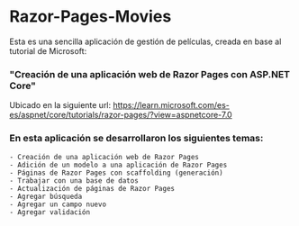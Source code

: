 # Razor-Pages-Movies

Esta es una sencilla aplicación de gestión de películas, creada en base al tutorial de Microsoft: 
### "Creación de una aplicación web de Razor Pages con ASP.NET Core" 

Ubicado en la siguiente url: 
https://learn.microsoft.com/es-es/aspnet/core/tutorials/razor-pages/?view=aspnetcore-7.0

### En esta aplicación se desarrollaron los siguientes temas:

    - Creación de una aplicación web de Razor Pages
    - Adición de un modelo a una aplicación de Razor Pages
    - Páginas de Razor Pages con scaffolding (generación)
    - Trabajar con una base de datos
    - Actualización de páginas de Razor Pages
    - Agregar búsqueda
    - Agregar un campo nuevo
    - Agregar validación

